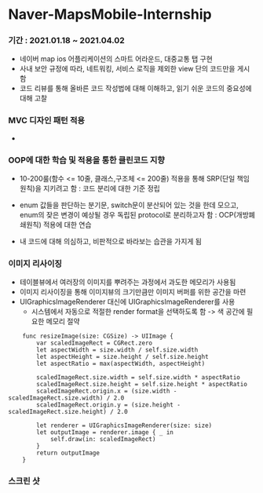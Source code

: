 # Naver-MapsMobile-Internship
### 기간 : 2021.01.18 ~ 2021.04.02

- 네이버 map ios 어플리케이션의 스마트 어라운드, 대중교통 탭 구현
- 사내 보안 규정에 따라, 네트워킹, 서비스 로직을 제외한 view 단의 코드만을 게시함
- 코드 리뷰를 통해 올바른 코드 작성법에 대해 이해하고, 읽기 쉬운 코드의 중요성에 대해 고찰

### MVC 디자인 패턴 적용
  - 
### OOP에 대한 학습 및 적용을 통한 클린코드 지향
   - 10-200룰(함수 <= 10줄, 클래스,구조체 <= 200줄) 적용을 통해 SRP(단일 책임 원칙)을 지키려고 함 : 코드 분리에 대한 기준 정립
   - enum 값들을 판단하는 분기문, switch문이 분산되어 있는 것을 한데 모으고, enum의 잦은 변경이 예상될 경우 독립된 protocol로 분리하고자 함 : OCP(개방폐쇄원칙) 적용에 대한 연습

- 내 코드에 대해 의심하고, 비판적으로 바라보는 습관을 가지게 됨


### 이미지 리사이징 
- 테이블뷰에서 여러장의 이미지를 뿌려주는 과정에서 과도한 메모리가 사용됨
- 이미지 리사이징을 통해 이미지뷰의 크기만큼만 이미지 버퍼를 위한 공간을 마련
- UIGraphicsImageRenderer 대신에 UIGraphicsImageRenderer를 사용
   - 시스템에서 자동으로 적절한 render format을 선택하도록 함 -> 색 공간에 필요한 메모리 절약

```
    func resizeImage(size: CGSize) -> UIImage {
        var scaledImageRect = CGRect.zero
        let aspectWidth = size.width / self.size.width
        let aspectHeight = size.height / self.size.height
        let aspectRatio = max(aspectWidth, aspectHeight)

        scaledImageRect.size.width = self.size.width * aspectRatio
        scaledImageRect.size.height = self.size.height * aspectRatio
        scaledImageRect.origin.x = (size.width - scaledImageRect.size.width) / 2.0
        scaledImageRect.origin.y = (size.height - scaledImageRect.size.height) / 2.0

        let renderer = UIGraphicsImageRenderer(size: size)
        let outputImage = renderer.image { _ in
            self.draw(in: scaledImageRect)
        }
        return outputImage
    }
```





### 스크린 샷

